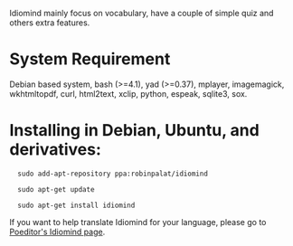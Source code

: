 
Idiomind mainly focus on vocabulary, have a couple of simple quiz and others extra features.

# System Requirement #

Debian based system, bash (>=4.1), yad (>=0.37), mplayer, imagemagick, wkhtmltopdf, curl, html2text, xclip, python, espeak, sqlite3, sox.

# Installing in Debian, Ubuntu, and derivatives: #


      sudo add-apt-repository ppa:robinpalat/idiomind
      
      sudo apt-get update
      
      sudo apt-get install idiomind

If you want to help translate Idiomind for your language, please go to <a href='https://poeditor.com/join/project/Y4OXR1mTmU'>Poeditor's Idiomind page</a>.
